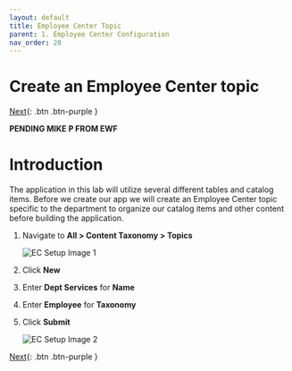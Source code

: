 ```yaml
---
layout: default
title: Employee Center Topic
parent: 1. Employee Center Configuration
nav_order: 20
---
```


# Create an Employee Center topic

[Next][NEXT]{: .btn .btn-purple }

**PENDING MIKE P FROM EWF**

# Introduction

The application in this lab will utilize several different tables and catalog items. Before we create our app we will create an Employee Center topic specific to the department to organize our catalog items and other content before building the application.

1. Navigate to **All > Content Taxonomy > Topics**

    ![EC Setup Image 1](../images/ec_setup_1.png)

2. Click **New**
3. Enter **Dept Services** for **Name**
4. Enter **Employee** for **Taxonomy**
5. Click **Submit**

    ![EC Setup Image 2](../images/ec_setup_2.png)


[Next][NEXT]{: .btn .btn-purple }

[NEXT]: ../../exercise_1_ec_setup/sc_setup